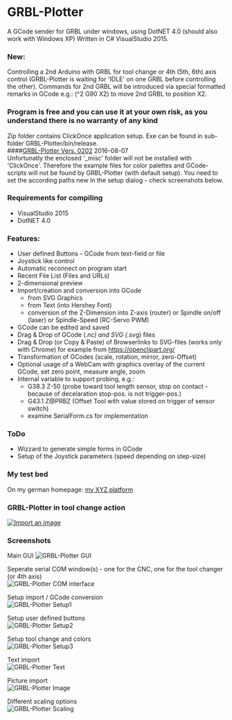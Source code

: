 # GRBL-Plotter
A GCode sender for GRBL under windows, using DotNET 4.0 (should also work with Windows XP)
Written in C# VisualStudio 2015.

### New:
Controlling a 2nd Arduino with GRBL for tool change or 4th (5th, 6th) axis control (GRBL-Plotter is waiting for 'IDLE' on one GRBL before controlling the other). Commands for 2nd GRBL will be introduced via special formatted remarks in GCode e.g.: (^2 G90 X2) to move 2nd GRBL to position X2.

### Program is free and you can use it at your own risk, as you understand there is no warranty of any kind
Zip folder contains ClickOnce application setup. Exe can be found in sub-folder GRBL-Plotter/bin/release.  
####[GRBL-Plotter Vers. 0202](GRBL-Plotter_0202.zip)  2016-08-07  
Unfortunatly the enclosed '_misc' folder will not be installed with 'ClickOnce'. Therefore the example files for color palettes and GCode-scripts will not be found by GRBL-Plotter (with default setup). You need to set the according paths new in the setup dialog - check screenshots below.

### Requirements for compiling
* VisualStudio 2015 
* DotNET 4.0
 
### Features:
* User defined Buttons - GCode from text-field or file
* Joystick like control
* Automatic reconnect on program start
* Recent File List (Files and URLs)
* 2-dimensional preview
* Import/creation and conversion into GCode 
  - from SVG Graphics
  - from Text (into Hershey Font)
  - conversion of the Z-Dimension into Z-axis (router) or Spindle on/off (laser) or Spindle-Speed (RC-Servo PWM) 
* GCode can be edited and saved
* Drag & Drop of GCode (*.nc) and SVG (*.svg) files
* Drag & Drop (or Copy & Paste) of Browserlinks to SVG-files (works only with Chrome) for example from https://openclipart.org/
* Transformation of GCodes (scale, rotation, mirror, zero-Offset)
* Optional usage of a WebCam with graphics overlay of the current GCode, set zero point, measure angle, zoom
* Internal variable to support probing, e.g.:
  - G38.3 Z-50		(probe toward tool length sensor, stop on contact - because of decelaration stop-pos. is not trigger-pos.)
  - G43.1 Z@PRBZ	(Offset Tool with value stored on trigger of sensor switch)
  - examine SerialForm.cs for implementation

### ToDo
* Wizzard to generate simple forms in GCode
* Setup of the Joystick parameters (speed depending on step-size)

### My test bed
On my german homepage:
[my XYZ platform](http://svenhb.bplaced.net/?CNC___Plotter)

### GRBL-Plotter in tool change action
[![Import an image](https://img.youtube.com/vi/fvYWyE2GBsg/0.jpg)](https://www.youtube.com/watch?v=fvYWyE2GBsg)

### Screenshots
Main GUI
![GRBL-Plotter GUI](GRBLPlotter_GUI.png?raw=true "Main GUI")

Seperate serial COM window(s) - one for the CNC, one for the tool changer (or 4th axis)  
![GRBL-Plotter COM interface](GRBLPlotter_COM2.png?raw=true "Serial connection")

Setup import / GCode conversion  
![GRBL-Plotter Setup1](GRBLPlotter_Setup1.png?raw=true "Setup1")

Setup user defined buttons  
![GRBL-Plotter Setup2](GRBLPlotter_Setup2.png?raw=true "Setup2")

Setup tool change and colors  
![GRBL-Plotter Setup3](GRBLPlotter_Setup3.png?raw=true "Setup3")

Text import  
![GRBL-Plotter Text](GRBLPlotter_Text.png?raw=true "Text conversion")

Picture import  
![GRBL-Plotter Image](GRBLPlotter_Image.png?raw=true "Image import")

Different scaling options  
![GRBL-Plotter Scaling](GRBLPlotter_scaling.png?raw=true "GCode scaling")

